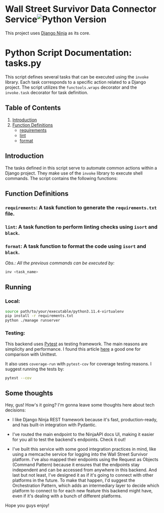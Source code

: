 # Wall Street Survivor Data Connector Service![Python Version](https://img.shields.io/badge/Python-3.11.4-blue)

This project uses [Django Ninja](https://django-ninja.rest-framework.com/) as its core.


# Python Script Documentation: tasks.py

This script defines several tasks that can be executed using the `invoke` library. Each task corresponds to a specific action related to a Django project. The script utilizes the `functools.wraps` decorator and the `invoke.task` decorator for task definition.

## Table of Contents
1. [Introduction](#introduction)
2. [Function Definitions](#function-definitions)
   - [requirements](#requirements)
   - [lint](#lint)
   - [format](#format)

## Introduction
The tasks defined in this script serve to automate common actions within a Django project. They make use of the `invoke` library to execute shell commands. The script contains the following functions:

## Function Definitions

### `requirements`: A task function to generate the `requirements.txt` file.

### `lint`: A task function to perform linting checks using `isort` and `black`.

### `format`: A task function to format the code using `isort` and `black`.


<i>Obs.: All the previous commands can be executed by:</i>

```bash
inv <task_name>
```

## Running

### Local:

```bash
source path/to/your/executable/python3.11.4-virtualenv
pip install -r requirements.txt
python ./manage runserver
```

### Testing:

This backend uses [Pytest](https://docs.pytest.org/en/7.4.x/) as testing framework. The main reasons are simplicity and performance. I found this article [here](https://www.browserstack.com/guide/pytest-vs-unittest#:~:text=pytest%20is%20known%20for%20its,for%20test%20discovery%20and%20setup.) a good one for comparison with Unittest.

It also uses `coverage-run` with `pytest-cov` for coverage testing reasons. I suggest running the tests by:

```bash
pytest --cov
```


## Some thoughts

Hey, gus! How's it going? I'm gonna leave some thoughts here about tech decisions:

- I like Django Ninja REST framework because it's fast, production-ready, and has built-in integration with Pydantic.

- I've routed the main endpoint to the NinjaAPI docs UI, making it easier for you all to test the backend's endpoints. Check it out!

- I've built this service with some good integration practices in mind, like using a memcache service for logging into the Wall Street Survivor platform. I've also mapped their endpoints using the Request as Objects (Command Pattern) because it ensures that the endpoints stay independent and can be accessed from anywhere in this backend. And last but not least, I've designed it as if it's going to connect with other platforms in the future. To make that happen, I'd suggest the Orchestration Pattern, which adds an intermediary layer to decide which platform to connect to for each new feature this backend might have, even if it's dealing with a bunch of different platforms.

Hope you guys enjoy!
